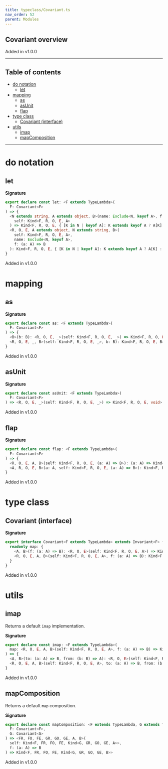 ```yaml
---
title: typeclass/Covariant.ts
nav_order: 52
parent: Modules
---
```


## Covariant overview

Added in v1.0.0

---

<h2 class="text-delta">Table of contents</h2>

- [do notation](#do-notation)
  - [let](#let)
- [mapping](#mapping)
  - [as](#as)
  - [asUnit](#asunit)
  - [flap](#flap)
- [type class](#type-class)
  - [Covariant (interface)](#covariant-interface)
- [utils](#utils)
  - [imap](#imap)
  - [mapComposition](#mapcomposition)

---

# do notation

## let

**Signature**

```ts
export declare const let: <F extends TypeLambda>(
  F: Covariant<F>
) => {
  <N extends string, A extends object, B>(name: Exclude<N, keyof A>, f: (a: A) => B): <R, O, E>(
    self: Kind<F, R, O, E, A>
  ) => Kind<F, R, O, E, { [K in N | keyof A]: K extends keyof A ? A[K] : B }>
  <R, O, E, A extends object, N extends string, B>(
    self: Kind<F, R, O, E, A>,
    name: Exclude<N, keyof A>,
    f: (a: A) => B
  ): Kind<F, R, O, E, { [K in N | keyof A]: K extends keyof A ? A[K] : B }>
}
```

Added in v1.0.0

# mapping

## as

**Signature**

```ts
export declare const as: <F extends TypeLambda>(
  F: Covariant<F>
) => {
  <B>(b: B): <R, O, E, _>(self: Kind<F, R, O, E, _>) => Kind<F, R, O, E, B>
  <R, O, E, _, B>(self: Kind<F, R, O, E, _>, b: B): Kind<F, R, O, E, B>
}
```

Added in v1.0.0

## asUnit

**Signature**

```ts
export declare const asUnit: <F extends TypeLambda>(
  F: Covariant<F>
) => <R, O, E, _>(self: Kind<F, R, O, E, _>) => Kind<F, R, O, E, void>
```

Added in v1.0.0

## flap

**Signature**

```ts
export declare const flap: <F extends TypeLambda>(
  F: Covariant<F>
) => {
  <R, O, E, A, B>(self: Kind<F, R, O, E, (a: A) => B>): (a: A) => Kind<F, R, O, E, B>
  <A, R, O, E, B>(a: A, self: Kind<F, R, O, E, (a: A) => B>): Kind<F, R, O, E, B>
}
```

Added in v1.0.0

# type class

## Covariant (interface)

**Signature**

```ts
export interface Covariant<F extends TypeLambda> extends Invariant<F> {
  readonly map: {
    <A, B>(f: (a: A) => B): <R, O, E>(self: Kind<F, R, O, E, A>) => Kind<F, R, O, E, B>
    <R, O, E, A, B>(self: Kind<F, R, O, E, A>, f: (a: A) => B): Kind<F, R, O, E, B>
  }
}
```

Added in v1.0.0

# utils

## imap

Returns a default `imap` implementation.

**Signature**

```ts
export declare const imap: <F extends TypeLambda>(
  map: <R, O, E, A, B>(self: Kind<F, R, O, E, A>, f: (a: A) => B) => Kind<F, R, O, E, B>
) => {
  <A, B>(to: (a: A) => B, from: (b: B) => A): <R, O, E>(self: Kind<F, R, O, E, A>) => Kind<F, R, O, E, B>
  <R, O, E, A, B>(self: Kind<F, R, O, E, A>, to: (a: A) => B, from: (b: B) => A): Kind<F, R, O, E, B>
}
```

Added in v1.0.0

## mapComposition

Returns a default `map` composition.

**Signature**

```ts
export declare const mapComposition: <F extends TypeLambda, G extends TypeLambda>(
  F: Covariant<F>,
  G: Covariant<G>
) => <FR, FO, FE, GR, GO, GE, A, B>(
  self: Kind<F, FR, FO, FE, Kind<G, GR, GO, GE, A>>,
  f: (a: A) => B
) => Kind<F, FR, FO, FE, Kind<G, GR, GO, GE, B>>
```

Added in v1.0.0
